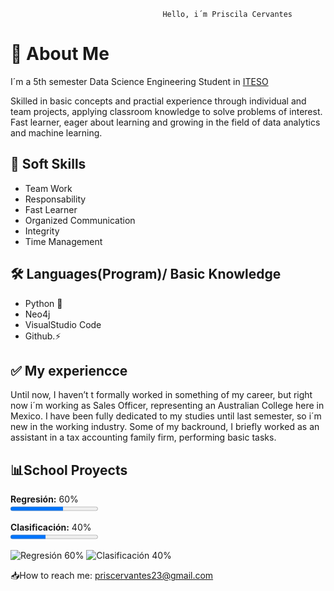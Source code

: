                                       Hello, i´m Priscila Cervantes
# 🚀 About Me
I´m a 5th semester Data Science Engineering Student in [ITESO](https://www.iteso.mx/)

Skilled in basic concepts and practial experience through individual and team projects, applying classroom knowledge to solve problems of interest. 
Fast learner, eager about learning and growing in the field of data analytics and machine learning.

## 📌 Soft Skills
-  Team Work  
-  Responsability  
-  Fast Learner
-  Organized Communication
-  Integrity
-  Time Management 

## 🛠️ Languages(Program)/ Basic Knowledge 
- Python 🐍
- Neo4j
- VisualStudio Code
- Github.⚡

## ✅ My experiencce
Until now, I haven’t t formally worked in something of my career, but right now i´m working as Sales Officer, representing an Australian College here in Mexico. I have been fully dedicated to
my studies until last semester, so i´m new in the working industry. Some of my backround, I briefly worked as an assistant in a tax accounting family firm, performing basic tasks.

## 📊School Proyects
<p>
  <b>Regresión:</b> 60%<br>
  <progress value="60" max="100"></progress>
</p>
<p>
  <b>Clasificación:</b> 40%<br>
  <progress value="40" max="100"></progress>
</p>

![Regresión 60%](https://img.shields.io/badge/Regresión-60%25-blue)
![Clasificación 40%](https://img.shields.io/badge/Clasificación-40%25-green)







📥How to reach me: priscervantes23@gmail.com

